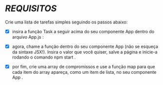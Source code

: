 # *REQUISITOS*
  Crie uma lista de tarefas simples seguindo os passos abaixo:
- [x] insira a função Task a seguir acima do seu componente App dentro do arquivo App.js :
- [x] agora, chame a função dentro do seu componente App (não se esqueça da sintaxe JSX!). Insira o valor que você quiser, salve a página e inicie-a rodando o comando npm start .
- [x] por fim, crie uma array de compromissos e use a função map para que cada item do array apareça, como um item de lista, no seu componente App .
  
